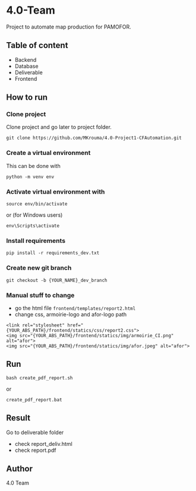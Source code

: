 # 4.0-Team
Project to automate map production for PAMOFOR.


## Table of content
* Backend 
* Database
* Deliverable
* Frontend 


## How to run
### Clone project
Clone project and go later to project folder.
```
git clone https://github.com/MKrouma/4.0-Project1-CFAutomation.git
```


### Create a virtual environment
This can be done with 
```
python -m venv env
```

### Activate virtual environment with 
```
source env/bin/activate
```
or (for Windows users)
```
env\Scripts\activate
```

### Install requirements
```
pip install -r requirements_dev.txt
```

### Create new git branch
```
git checkout -b {YOUR_NAME}_dev_branch
```

### Manual stuff to change
* go the html file `frontend/templates/report2.html`
* change css, armoirie-logo and afor-logo path
```
<link rel="stylesheet" href="{YOUR_ABS_PATH}/frontend/statics/css/report2.css">
<img src="{YOUR_ABS_PATH}/frontend/statics/img/armoirie_CI.png" alt="afor">
<img src="{YOUR_ABS_PATH}/frontend/statics/img/afor.jpeg" alt="afor">

```

## Run
```
bash create_pdf_report.sh
```
or
```
create_pdf_report.bat
```

## Result
Go to deliverable folder
* check report_deliv.html
* check report.pdf


## Author
4.0 Team 
